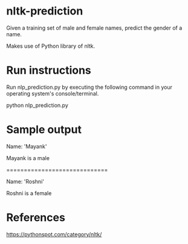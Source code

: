# nltk-prediction
Given a training set of male and female names, predict the gender of a name.

Makes use of Python library of nltk.

# Run instructions

Run nlp_prediction.py by executing the following command in your operating system's console/terminal.

python nlp_prediction.py


# Sample output

Name: 'Mayank'

Mayank is a male

=============================

Name: 'Roshni'

Roshni is a female


# References

https://pythonspot.com/category/nltk/

